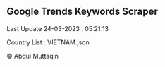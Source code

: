 

## Google Trends Keywords Scraper 
 
Last Update 24-03-2023 , 05:21:13

Country List :
VIETNAM.json



© Abdul Muttaqin 
